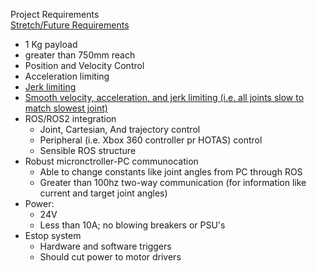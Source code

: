 Project Requirements  
<ins>Stretch/Future Requirements</ins>  


* 1 Kg payload  
* greater than 750mm reach
* Position and Velocity Control  
* Acceleration limiting
* <ins>Jerk limiting</ins>
* <ins> Smooth velocity, acceleration, and jerk limiting (i.e. all joints slow to match slowest joint)</ins>
* ROS/ROS2 integration
    * Joint, Cartesian, And trajectory control
    * Peripheral (i.e. Xbox 360 controller pr HOTAS) control
    * Sensible ROS structure 
* Robust micronctroller-PC communocation
    * Able to change constants like joint angles from PC through ROS
    * Greater than 100hz two-way communication (for information like current and target joint angles)
* Power:
    * 24V
    * Less than 10A; no blowing breakers or PSU's
* Estop system
     * Hardware and software triggers
     * Should cut power to motor drivers 
